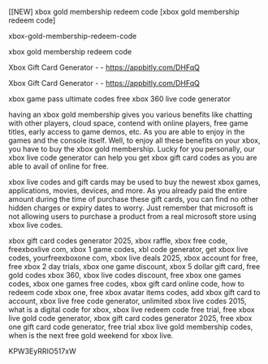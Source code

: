 [[NEW] xbox gold membership redeem code [xbox gold membership redeem code]

xbox-gold-membership-redeem-code

xbox gold membership redeem code

Xbox Gift Card Generator - - https://appbitly.com/DHFqQ

Xbox Gift Card Generator - - https://appbitly.com/DHFqQ

xbox game pass ultimate codes free xbox 360 live code generator

having an xbox gold membership gives you various benefits like chatting with other players, cloud space, contend with online players, free game titles, early access to game demos, etc. As you are able to enjoy in the games and the console itself. Well, to enjoy all these benefits on your xbox, you have to buy the xbox gold membership. Lucky for you personally, our xbox live code generator can help you get xbox gift card codes as you are able to avail of online for free.

xbox live codes and gift cards may be used to buy the newest xbox games, applications, movies, devices, and more. As you already paid the entire amount during the time of purchase these gift cards, you can find no other hidden charges or expiry dates to worry. Just remember that microsoft is not allowing users to purchase a product from a real microsoft store using xbox live codes.

xbox gift card codes generator 2025, xbox raffle, xbox free code, freexboxlive com, xbox 1 game codes, xbl code generator, get xbox live codes, yourfreexboxone com, xbox live deals 2025, xbox account for free, free xbox 2 day trials, xbox one game discount, xbox 5 dollar gift card, free gold codes xbox 360, xbox live codes discount, free xbox one games codes, xbox one games free codes, xbox gift card online code, how to redeem code xbox one, free xbox avatar items codes, add xbox gift card to account, xbox live free code generator, unlimited xbox live codes 2015, what is a digital code for xbox, xbox live redeem code free trial, free xbox live gold code generator, xbox gift card codes generator 2025, free xbox one gift card code generator, free trial xbox live gold membership codes, when is the next free gold weekend for xbox live.

KPW3EyRRIO517xW

